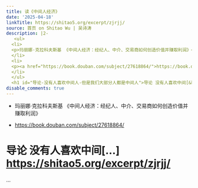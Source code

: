 ```yaml
---
title: 读《中间人经济》
date: '2025-04-18'
linkTitle: https://shitao5.org/excerpt/zjrjj/
source: 首页 on Shitao Wu | 吴诗涛
description: |2-
   <ul>
  <li>
  <p>玛丽娜·克拉科夫斯基 《中间人经济：经纪人、中介、交易商如何创造价值并赚取利润》</p>
  </li>
  <li>
  <p><a href="https://book.douban.com/subject/27618864/">https://book.douban.com/subject/27618864/</a></p>
  </li>
  </ul>
  <h1 id="导论-没有人喜欢中间人-但是我们大部分人都是中间人">导论 没有人喜欢中间[&hellip;] <a href="https://shitao5.org/excerpt/zjrjj/">https://shitao5.org/excerpt/zjrjj/</a></h1>  ...
disable_comments: true
---
```

 <ul>
<li>
<p>玛丽娜·克拉科夫斯基 《中间人经济：经纪人、中介、交易商如何创造价值并赚取利润》</p>
</li>
<li>
<p><a href="https://book.douban.com/subject/27618864/">https://book.douban.com/subject/27618864/</a></p>
</li>
</ul>
<h1 id="导论-没有人喜欢中间人-但是我们大部分人都是中间人">导论 没有人喜欢中间[&hellip;] <a href="https://shitao5.org/excerpt/zjrjj/">https://shitao5.org/excerpt/zjrjj/</a></h1>  ...